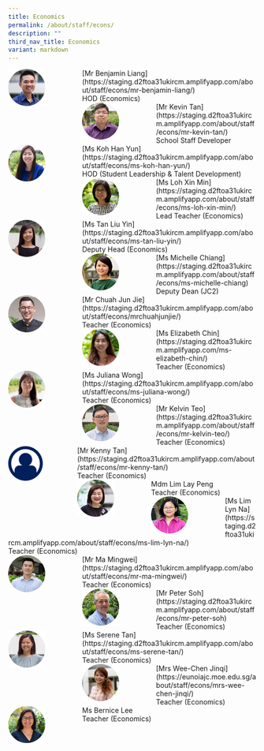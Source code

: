 ```yaml
---
title: Economics
permalink: /about/staff/econs/
description: ""
third_nav_title: Economics
variant: markdown
---
```

<div>  
<div style="float: left">  
<img src="/images/Staff/Econs-Benjamin-Liang_s.jpg" style="width:50%">
</div>  
<div></div>  
</div>	
[Mr Benjamin Liang](https://staging.d2ftoa31ukircm.amplifyapp.com/about/staff/econs/mr-benjamin-liang/) <br>
HOD (Economics)

<div>  
<div style="float: left">  
<img src="/images/Staff/Econs_KevinTan_s.jpg" style="width:50%">
</div>  
<div></div>  
</div>	
[Mr Kevin Tan](https://staging.d2ftoa31ukircm.amplifyapp.com/about/staff/econs/mr-kevin-tan/) <br>
School Staff Developer

<div>  
<div style="float: left">  
<img src="/images/Staff/Econs_KohHanYun_s.jpg" style="width:50%">
</div>  
<div></div>  
</div>	
[Ms Koh Han Yun](https://staging.d2ftoa31ukircm.amplifyapp.com/about/staff/econs/ms-koh-han-yun/) <br>
HOD (Student Leadership &amp; Talent Development)

<div>  
<div style="float: left">  
<img src="/images/Staff/Econs-Loh-Xin-Min_s.jpg" style="width:50%">
</div>  
<div></div>  
</div>	
[Ms Loh Xin Min](https://staging.d2ftoa31ukircm.amplifyapp.com/about/staff/econs/ms-loh-xin-min/)<br>
Lead Teacher (Economics)

<div>  
<div style="float: left">  
<img src="/images/Staff/Econs-Tan-Liu-Yin_s.jpg" style="width:50%">
</div>  
<div></div>  
</div>	
[Ms Tan Liu Yin](https://staging.d2ftoa31ukircm.amplifyapp.com/about/staff/econs/ms-tan-liu-yin/)<br>
Deputy Head (Economics)

<div>  
<div style="float: left">  
<img src="/images/Staff/Econs-Michelle-Chiang_s.jpg" style="width:50%">
</div>  
<div></div>  
</div>	
[Ms Michelle Chiang](https://staging.d2ftoa31ukircm.amplifyapp.com/about/staff/econs/ms-michelle-chiang)
<br>
Deputy Dean (JC2)

<div>  
<div style="float: left">  
<img src="/images/Staff/econs-chuah-jj_s.jpg" style="width:50%">
</div>  
<div></div>  
</div>	
[Mr Chuah Jun Jie](https://staging.d2ftoa31ukircm.amplifyapp.com/about/staff/econs/mrchuahjunjie/) <br>
Teacher (Economics)

<div>  
<div style="float: left">  
<img src="/images/Staff/Econs-Elizabeth-Chin_s.jpg" style="width:50%">
</div>  
<div></div>  
</div>	
[Ms Elizabeth Chin](https://staging.d2ftoa31ukircm.amplifyapp.com/ms-elizabeth-chin/) <br>
Teacher (Economics)

<div>  
<div style="float: left">  
<img src="/images/Staff/econs-juliana-wong_s.jpg" style="width:50%">
</div>  
<div></div>  
</div>	
[Ms Juliana Wong](https://staging.d2ftoa31ukircm.amplifyapp.com/about/staff/econs/ms-juliana-wong/) <br>
Teacher (Economics)

<div>  
<div style="float: left">  
<img src="/images/Staff/Econs_KelvinTeo_s.jpg" style="width:50%">
</div>  
<div></div>  
</div>	
[Mr Kelvin Teo](https://staging.d2ftoa31ukircm.amplifyapp.com/about/staff/econs/mr-kelvin-teo/) <br>
Teacher (Economics)

<div>  
<div style="float: left">  
<img src="/images/Staff/Staff-Profile.png" style="width:50%">
</div>  
<div></div>  
</div>	
[Mr Kenny Tan](https://staging.d2ftoa31ukircm.amplifyapp.com/about/staff/econs/mr-kenny-tan/) <br>
Teacher (Economics)
<div>  
<div style="float: left">  
<img src="/images/Staff/Econs-Lim-Lay-Peng_s.jpg" style="width:50%">
</div>  
<div></div>  
</div>	
Mdm Lim Lay Peng
<br>
Teacher (Economics)

<div>  
<div style="float: left">  
<img src="/images/Staff/Econs_Lim_LynNa_s.jpg" style="width:50%">
</div>  
<div></div>  
</div>	
[Ms Lim Lyn Na](https://staging.d2ftoa31ukircm.amplifyapp.com/about/staff/econs/ms-lim-lyn-na/)
<br>
Teacher (Economics)

<div>  
<div style="float: left">  
<img src="/images/Staff/Econs-Mingwei_s.jpg" style="width:50%">
</div>  
<div></div>  
</div>	
[Mr Ma Mingwei](https://staging.d2ftoa31ukircm.amplifyapp.com/about/staff/econs/mr-ma-mingwei/)
<br>
Teacher (Economics)

<div>  
<div style="float: left">  
<img src="/images/Staff/Econs-Peter-Soh_s.jpg" style="width:50%">
</div>  
<div></div>  
</div>	
[Mr Peter Soh](https://staging.d2ftoa31ukircm.amplifyapp.com/about/staff/econs/mr-peter-soh)
<br>
Teacher (Economics)

<div>  
<div style="float: left">  
<img src="/images/Staff/Econs-Serene-Tan_s.jpg" style="width:50%">
</div>  
<div></div>  
</div>	
[Ms Serene Tan](https://staging.d2ftoa31ukircm.amplifyapp.com/about/staff/econs/ms-serene-tan/)
<br>
Teacher (Economics)

<div>  
<div style="float: left">  
<img src="/images/Staff/Econs-Chen-Jinqi_s.jpg" style="width:50%">
</div>  
<div></div>  
</div>	
[Mrs Wee-Chen Jinqi](https://eunoiajc.moe.edu.sg/about/staff/econs/mrs-wee-chen-jinqi/) <br>
Teacher (Economics)

<div>  
<div style="float: left">  
<img src="/images/Staff/Econs-Bernice-Lee_s.jpg" style="width:50%">
</div>  
<div></div>  
</div>	
Ms Bernice Lee
<br>
Teacher (Economics)